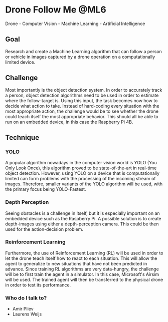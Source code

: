 # Drone Follow Me @ML6 #
Drone - Computer Vision - Machine Learning - Artificial Intelligence



## Goal ##
Research and create a Machine Learning algorithm that can follow a person or vehicle in 
images captured by a drone operation on a computationally limited device. 


## Challenge ##

Most importantly is the object detection system. In order to accurately track a person, object 
detection algorithms need to be used in order to estimate where the follow-target is. Using this input, 
the task becomes now how to decide what action to take. Instead of hard-coding every situation with the 
most appropriate action, the challenge would be to see whether the drone could teach itself the most 
appropriate behavior. This should all be able to run on an embedded device, in this case the Raspberry Pi 4B. 


## Technique ##

### YOLO ###
A popular algorithm nowadays in the computer vision world is YOLO (You Only Look Once), this algorithm 
proved to be state-of-the-art in real-time object detection. However, using YOLO on a device that is 
computationally limited can form problems with the processing of the incoming stream of images. Therefore, 
smaller variants of the YOLO algorithm will be used, with the primary focus being YOLO-Fastest. 

### Depth Perception ###
Seeing obstacles is a challenge in itself, but it is especially important on an embedded device such as 
the Raspberry Pi. A possible solution is to create depth-images using either a depth-perception camera. 
This could be then used for the action-decision problem. 

### Reinforcement Learning ###
Furthermore, the use of Reinforcement Learning (RL) will be used in order to let the drone teach itself 
how to react to each situation. This will allow the agent to generalize to new situations that have not 
been predicted in advance. Since training RL algorithms are very data-hungry, the challenge will be to 
first train the agent in a simulator. In this case, Microsoft's Airsim will be used. The trained agent 
will then be transferred to the physical drone in order to test its performance. 


### Who do I talk to? ###

* Amir Pliev
* Laurens Weijs